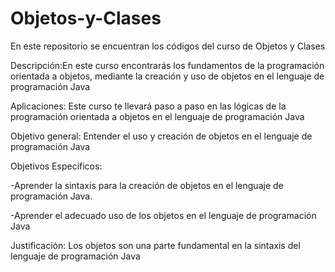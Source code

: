 # Objetos-y-Clases
En este repositorio se encuentran los códigos del curso de Objetos y Clases


Descripción:En este curso encontrarás  los fundamentos de la programación orientada a objetos, mediante la creación y uso de objetos en el lenguaje de programación Java 

Aplicaciones:
Este curso te llevará paso a paso en las lógicas de la programación orientada a objetos en el lenguaje de programación Java

Objetivo general:
Entender el uso y creación de objetos en el lenguaje de programación Java 

Objetivos Específicos:

-Aprender la sintaxis para la creación de objetos en el lenguaje de programación Java.

-Aprender el adecuado uso de los objetos en el lenguaje de programación Java

Justificación:
Los objetos son una  parte fundamental en la sintaxis del lenguaje de programación Java

